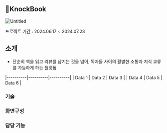 ## 📖KnockBook
![Untitled](https://github.com/user-attachments/assets/e48343f9-4572-4cc9-9f18-2b036462df1d)

<p>프로젝트 기간 : 2024.06.17 ~ 2024.07.23</p>

## 소개
- 단순히 책을 읽고 리뷰를 남기는 것을 넘어, 독자들 사이의 활발한 소통과 지식 교류를 가능하게 하는 플랫폼
  
|----------|----------|----------|
| Data 1   | Data 2   | Data 3   |
| Data 4   | Data 5   | Data 6   |


### 기술

### 화면구성

### 담당 기능
